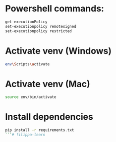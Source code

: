 # Powershell commands:
```bash
get-executionPolicy
set-executionpolicy remotesigned
set-executionpolicy restricted
```

# Activate venv (Windows)
```bash
env\Scripts\activate
```
# Activate venv (Mac)
```bash
source env/bin/activate
```

# Install dependencies
```bash
pip install -r requirements.txt
```#   f i l i p p a - l e a r n  
 